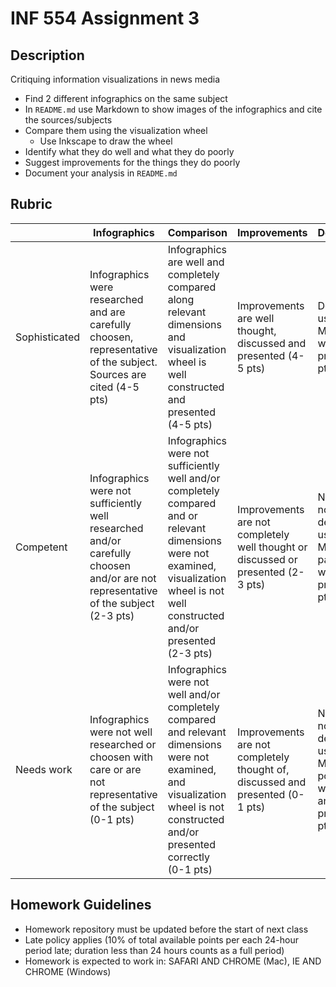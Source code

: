 # INF 554 Assignment 3

## Description

Critiquing information visualizations in news media

* Find 2 different infographics on the same subject
* In `README.md` use Markdown to show images of the infographics and cite the sources/subjects
* Compare them using the visualization wheel
  * Use Inkscape to draw the wheel
* Identify what they do well and what they do poorly
* Suggest improvements for the things they do poorly
* Document your analysis in `README.md`

## Rubric

| 	            | Infographics	| Comparison | Improvements | Documentation |
| ------------- | ------------- | ---------- | ------------ | ------------- |
| Sophisticated	| Infographics were researched and are carefully choosen, representative of the subject. Sources are cited (4-5 pts) | Infographics are well and completely compared along relevant dimensions and visualization wheel is well constructed and presented (4-5 pts) | Improvements are well thought, discussed and presented (4-5 pts) | Demonstrated use of Markdown, well written and presented (4-5 pts) |
| Competent	    | Infographics were not sufficiently well researched and/or carefully choosen and/or are not representative of the subject (2-3 pts) | Infographics were not sufficiently well and/or completely compared and or relevant dimensions were not examined, visualization wheel is not well constructed and/or presented (2-3 pts) | Improvements are not completely well thought or discussed or presented (2-3 pts) | Not using or not demonstrated use of Markdown, partly well written and/or presented (2-3 pts) |
| Needs work	  | Infographics were not well researched or choosen with care or are not representative of the subject (0-1 pts) | Infographics were not well and/or completely compared and relevant dimensions were not examined, and visualization wheel is not constructed and/or presented correctly (0-1 pts) | Improvements are not completely thought of, discussed and presented (0-1 pts) | Not using or not demonstrated use of Markdown, poorly or not well written and/or presented (0-1 pts) |


## Homework Guidelines
- Homework repository must be updated before the start of next class
- Late policy applies (10% of total available points per each 24-hour period late; duration less than 24 hours counts as a full period)
- Homework is expected to work in: SAFARI AND CHROME (Mac), IE AND CHROME (Windows)
